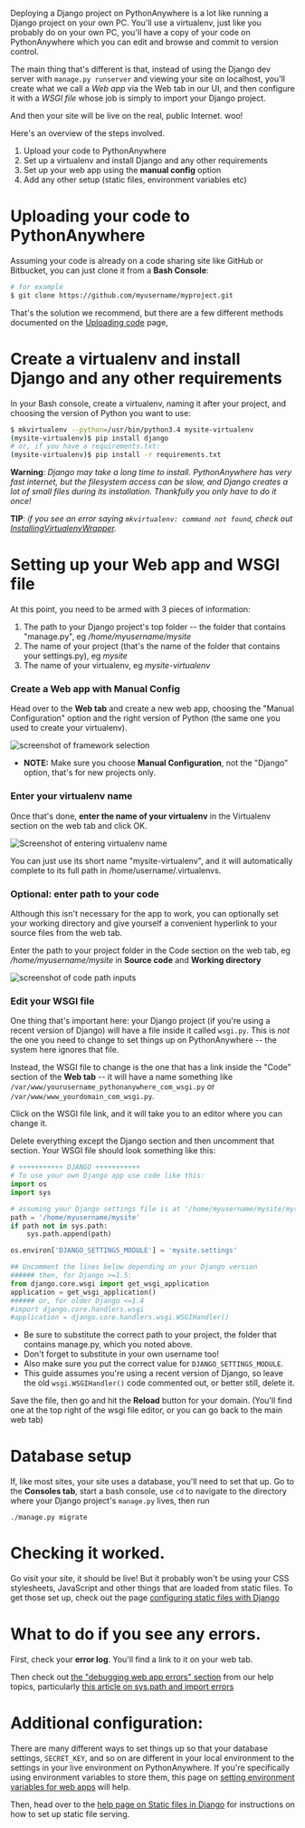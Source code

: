 
<!--
.. title: Deploying an existing Django project on PythonAnywhere
.. slug: DeployExistingDjangoProject
.. date: 2016-02-10 12:35:28 UTC
.. tags:
.. category:
.. link:
.. description:
.. type: text
-->


Deploying a Django project on PythonAnywhere is a lot like running a Django project on
your own PC.  You'll use a virtualenv, just like you probably do on your own
PC, you'll have a copy of your code on PythonAnywhere which you can edit and
browse and commit to version control.

The main thing that's different is that, instead of using the Django dev server
with `manage.py runserver` and viewing your site on localhost, you'll create
what we call a *Web app* via the Web tab in our UI, and then configure it with
a *WSGI file* whose job is simply to import your Django project.

And then your site will be live on the real, public Internet.  woo!


Here's an overview of the steps involved.

1. Upload your code to PythonAnywhere
2. Set up a virtualenv and install Django and any other requirements
3. Set up your web app using the **manual config** option
4. Add any other setup (static files, environment variables etc)


# Uploading your code to PythonAnywhere

Assuming your code is already on a code sharing site like GitHub or Bitbucket, you
can just clone it from a **Bash Console**:

```bash
# for example
$ git clone https://github.com/myusername/myproject.git
```

That's the solution we recommend, but there are a few different methods
documented on the [Uploading code](/pages/FTP) page,


# Create a virtualenv and install Django and any other requirements

In your Bash console, create a virtualenv, naming it after your project, and
choosing the version of Python you want to use:

```bash
$ mkvirtualenv --python=/usr/bin/python3.4 mysite-virtualenv
(mysite-virtualenv)$ pip install django
# or, if you have a requirements.txt:
(mysite-virtualenv)$ pip install -r requirements.txt
```

**Warning**: *Django may take a long time to install.  PythonAnywhere has very fast internet, but the filesystem access can be slow, and Django creates a lot of small files during its installation.  Thankfully you only have to do it once!*

**TIP**: *if you see an error saying `mkvirtualenv: command not found`, check out [InstallingVirtualenvWrapper](/pages/InstallingVirtualenvWrapper).*


# Setting up your Web app and WSGI file

At this point, you need to be armed with 3 pieces of information:

1. The path to your Django project's top folder -- the folder that contains "manage.py", eg */home/myusername/mysite*
2. The name of your project (that's the name of the folder that contains your settings.py), eg *mysite*
3. The name of your virtualenv, eg *mysite-virtualenv*


### Create a Web app with Manual Config

Head over to the **Web tab** and create a new web app, choosing the "Manual
Configuration" option and the right version of Python (the same one you used to
create your virtualenv).


![screenshot of framework selection](select_framework_screenshot.png)

* **NOTE:** Make sure you choose **Manual Configuration**, not the "Django"
  option, that's for new projects only.


### Enter your virtualenv name

Once that's done, **enter the name of your virtualenv** in the Virtualenv
section on the web tab and click OK.

![Screenshot of entering virtualenv name](virtualenv_screenshot.png)

You can just use its short name
"mysite-virtualenv", and it will automatically complete to its full path in
/home/username/.virtualenvs.


### Optional: enter path to your code

Although this isn't necessary for the app to work, you can optionally
set your working directory and give yourself a convenient hyperlink to your
source files from the web tab.

Enter the path to your project folder in the Code section on the web tab, eg
*/home/myusername/mysite* in **Source code** and **Working directory**

![screenshot of code path inputs](code_screenshot.png)


### Edit your WSGI file

One thing that's important here: your Django project (if you're using a
recent version of Django) will have a file inside it called `wsgi.py`.  This is
*not* the one you need to change to set things up on PythonAnywhere -- the
system here ignores that file.

Instead, the WSGI file to change is the one that has a link inside the "Code"
section of the **Web tab** -- it will have a name something like
`/var/www/yourusername_pythonanywhere_com_wsgi.py` or
`/var/www/www_yourdomain_com_wsgi.py`.

Click on the WSGI file link, and it will take you to an editor where you can change it.

Delete everything except the Django section and then uncomment that section. Your WSGI file should look something like this:

```python
# +++++++++++ DJANGO +++++++++++
# To use your own Django app use code like this:
import os
import sys

# assuming your Django settings file is at '/home/myusername/mysite/mysite/settings.py'
path = '/home/myusername/mysite'
if path not in sys.path:
    sys.path.append(path)

os.environ['DJANGO_SETTINGS_MODULE'] = 'mysite.settings'

## Uncomment the lines below depending on your Django version
###### then, for Django >=1.5:
from django.core.wsgi import get_wsgi_application
application = get_wsgi_application()
###### or, for older Django <=1.4
#import django.core.handlers.wsgi
#application = django.core.handlers.wsgi.WSGIHandler()
```


* Be sure to substitute the correct path to your project, the folder that contains manage.py, which you noted above.
* Don't forget to substitute in your own username too!
* Also make sure you put the correct value for `DJANGO_SETTINGS_MODULE`.
* This guide assumes you're using a recent version of Django, so leave the old
  `wsgi.WSGIHandler()` code commented out, or better still, delete it.


Save the file, then go and hit the **Reload** button for your domain.  (You'll find one at the top right of the wsgi file editor, or you can go back to the main web tab)


# Database setup

If, like most sites, your site uses a database, you'll need to set that up.
Go to the **Consoles tab**, start a bash console, use `cd` to navigate to the
directory where your Django project's `manage.py` lives, then run

```
./manage.py migrate
```


# Checking it worked.

Go visit your site, it should be live!  But it probably won't be using your
CSS stylesheets, JavaScript and other things that are loaded from static files.
To get those set up, check out the page [configuring static files with Django](/pages/DjangoStaticFiles)


# What to do if you see any errors.

First, check your **error log**.  You'll find a link to it on your web tab.

Then check out [the "debugging web app errors" section](/pages/#im-looking-at-an-error-message-in-my-web-app) from our help topics, particularly [this article on sys.path and import errors](/pages/DebuggingImportError)


# Additional configuration:


There are many different ways to set things up so that your database settings,
`SECRET_KEY`, and so on are different in your local environment to the settings
in your live environment on PythonAnywhere.  If you're specifically using
environment variables to store them, this page on 
[setting environment variables for web apps](/pages/environment-variables-for-web-apps)
will help.

Then, head over to the [help page on Static files in Django](/pages/DjangoStaticFiles)
for instructions on how to set up static file serving.

